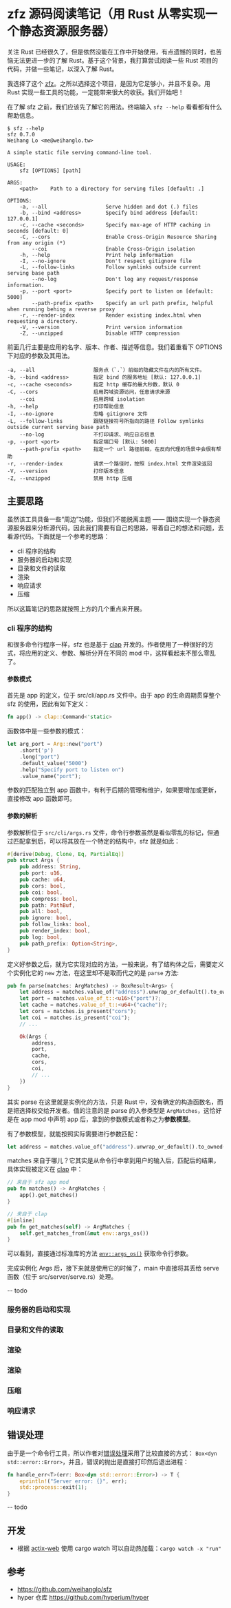 # zfz 源码阅读笔记（用 Rust 从零实现一个静态资源服务器）
关注 Rust 已经很久了，但是依然没能在工作中开始使用，有点遗憾的同时，也苦恼无法更进一步的了解 Rust。基于这个背景，我打算尝试阅读一些 Rust 项目的代码，并做一些笔记，以深入了解 Rust。

我选择了这个 [zfz](https://github.com/weihanglo/sfz/blob/master/src/main.rs)。之所以选择这个项目，是因为它足够小，并且不复杂。用 Rust 实现一些工具的功能，一定能带来很大的收获。我们开始吧！

在了解 sfz 之前，我们应该先了解它的用法。终端输入 `sfz --help` 看看都有什么帮助信息。

```shell
$ sfz --help
sfz 0.7.0
Weihang Lo <me@weihanglo.tw>

A simple static file serving command-line tool.

USAGE:
    sfz [OPTIONS] [path]

ARGS:
    <path>    Path to a directory for serving files [default: .]

OPTIONS:
    -a, --all                   Serve hidden and dot (.) files
    -b, --bind <address>        Specify bind address [default: 127.0.0.1]
    -c, --cache <seconds>       Specify max-age of HTTP caching in seconds [default: 0]
    -C, --cors                  Enable Cross-Origin Resource Sharing from any origin (*)
        --coi                   Enable Cross-Origin isolation
    -h, --help                  Print help information
    -I, --no-ignore             Don't respect gitignore file
    -L, --follow-links          Follow symlinks outside current serving base path
        --no-log                Don't log any request/response information.
    -p, --port <port>           Specify port to listen on [default: 5000]
        --path-prefix <path>    Specify an url path prefix, helpful when running behing a reverse proxy
    -r, --render-index          Render existing index.html when requesting a directory.
    -V, --version               Print version information
    -Z, --unzipped              Disable HTTP compression

```

前面几行主要是应用的名字、版本、作者、描述等信息。我们着重看下 OPTIONS 下对应的参数及其用法。

```
-a, --all                   服务点（`.`）前缀的隐藏文件在内的所有文件。
-b, --bind <address>        指定 bind 的服务地址 [默认: 127.0.0.1]
-c, --cache <seconds>       指定 http 缓存的最大秒数，默认 0
-C, --cors                  启用跨域资源访问，任意请求来源
    --coi                   启用跨域 isolation
-h, --help                  打印帮助信息
-I, --no-ignore             忽略 gitignore 文件
-L, --follow-links          跟随链接符号所指向的路径 Follow symlinks outside current serving base path
    --no-log                不打印请求、响应日志信息
-p, --port <port>           指定端口号 [默认: 5000]
    --path-prefix <path>    指定一个 url 路径前缀，在反向代理的场景中会很有帮助
-r, --render-index          请求一个路径时，按照 index.html 文件渲染返回
-V, --version               打印版本信息
-Z, --unzipped              禁用 http 压缩
```

## 主要思路
虽然该工具具备一些“周边”功能，但我们不能脱离主题 —— 围绕实现一个静态资源服务器来分析源代码，因此我们需要有自己的思路，带着自己的想法和问题，去看源代码。下面就是一个参考的思路：

* cli 程序的结构
* 服务器的启动和实现
* 目录和文件的读取
* 渲染
* 响应请求
* 压缩

所以这篇笔记的思路就按照上方的几个重点来开展。

### cli 程序的结构
和很多命令行程序一样，sfz 也是基于 [clap](https://crates.io/crates/clap) 开发的。作者使用了一种很好的方式，将应用的定义、参数、解析分开在不同的 mod 中，这样看起来不那么零乱了。

#### 参数模式
首先是 app 的定义，位于 src/cli/app.rs 文件中。由于 app 的生命周期贯穿整个 sfz 的使用，因此有如下定义：

```rust
fn app() -> clap::Command<'static>
```

函数体中是一些参数的模式：

```rust
let arg_port = Arg::new("port")
    .short('p')
    .long("port")
    .default_value("5000")
    .help("Specify port to listen on")
    .value_name("port");
```

参数的匹配独立到 app 函数中，有利于后期的管理和维护，如果要增加或更新，直接修改 app 函数即可。

#### 参数的解析
参数解析位于 `src/cli/args.rs` 文件，命令行参数虽然是看似零乱的标记，但通过匹配拿到后，可以将其放在一个特定的结构中，sfz 就是如此：

```rust
#[derive(Debug, Clone, Eq, PartialEq)]
pub struct Args {
    pub address: String,
    pub port: u16,
    pub cache: u64,
    pub cors: bool,
    pub coi: bool,
    pub compress: bool,
    pub path: PathBuf,
    pub all: bool,
    pub ignore: bool,
    pub follow_links: bool,
    pub render_index: bool,
    pub log: bool,
    pub path_prefix: Option<String>,
}
```

定义好参数之后，就为它实现对应的方法，一般来说，有了结构体之后，需要定义个实例化它的 `new` 方法，在这里却不是取而代之的是 `parse` 方法:

```rust
pub fn parse(matches: ArgMatches) -> BoxResult<Args> {
    let address = matches.value_of("address").unwrap_or_default().to_owned();
    let port = matches.value_of_t::<u16>("port")?;
    let cache = matches.value_of_t::<u64>("cache")?;
    let cors = matches.is_present("cors");
    let coi = matches.is_present("coi");
    // ...

    Ok(Args {
        address,
        port,
        cache,
        cors,
        coi,
        // ...
    })
}
```

其实 parse 在这里就是实例化的方法，只是 Rust 中，没有确定的构造函数名，而是把选择权交给开发者。值的注意的是 parse 的入参类型是 `ArgMatches`，这恰好是在 app mod 中声明 app 后，拿到的参数模式或者称之为**参数模型**。

有了参数模型，就能按照实际需要进行参数匹配：

```rust
let address = matches.value_of("address").unwrap_or_default().to_owned();
```

matches 来自于哪儿？它其实是从命令行中拿到用户的输入后，匹配后的结果，具体实现被定义在 [clap](https://docs.rs/clap/3.1.18/clap/struct.App.html#method.get_matches) 中：

```rust
// 来自于 sfz app mod
pub fn matches() -> ArgMatches {
    app().get_matches()
}

// 来自于 clap
#[inline]
pub fn get_matches(self) -> ArgMatches {
    self.get_matches_from(&mut env::args_os())
}
```

可以看到，直接通过标准库的方法 [`env::args_os()`](https://doc.rust-lang.org/std/env/fn.args_os.html) 获取命令行参数。

完成实例化 Args 后，接下来就是使用它的时候了，main 中直接将其丢给 serve 函数（位于 src/server/serve.rs）处理。


-- todo


### 服务器的启动和实现


### 目录和文件的读取
### 渲染
### 渲染
### 压缩
### 响应请求

## 错误处理
由于是一个命令行工具，所以作者对[错误处理](https://www.cnblogs.com/ishenghuo/p/15864482.html)采用了比较直接的方式： `Box<dyn std::error::Error>`，并且，错误的抛出是直接打印然后退出进程：

```rust
fn handle_err<T>(err: Box<dyn std::error::Error>) -> T {
    eprintln!("Server error: {}", err);
    std::process::exit(1);
}
```

-- todo

## 开发
* 根据 [actix-web](https://actix.rs/docs/autoreload/) 使用 cargo watch 可以自动热加载：`cargo watch -x "run"`

## 参考
* https://github.com/weihanglo/sfz
* hyper 仓库 https://github.com/hyperium/hyper
